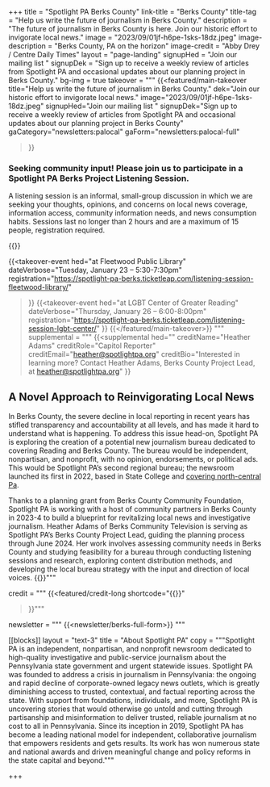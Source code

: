 +++
title = "Spotlight PA Berks County"
link-title = "Berks County"
title-tag = "Help us write the future of journalism in Berks County."
description = "The future of journalism in Berks County is here. Join our historic effort to invigorate local news."
image = "2023/09/01jf-h6pe-1sks-18dz.jpeg"
image-description = "Berks County, PA on the horizon"
image-credit = "Abby Drey / Centre Daily Times"
layout = "page-landing"
signupHed = "Join our mailing list "
signupDek = "Sign up to receive a weekly review of articles from Spotlight PA and occasional updates about our planning project in Berks County."
bg-img = true
takeover = """
{{<featured/main-takeover
  title="Help us write the future of journalism in Berks County."
  dek="Join our historic effort to invigorate local news."
  image="2023/09/01jf-h6pe-1sks-18dz.jpeg"
  signupHed="Join our mailing list "
  signupDek="Sign up to receive a weekly review of articles from Spotlight PA and occasional updates about our planning project in Berks County"
  gaCategory="newsletters:palocal"
  gaForm="newsletters:palocal-full"
>}}
<h3>Seeking community input! Please join us to participate in a Spotlight PA Berks Project Listening Session.</h3>

<p>A listening session is an informal, small-group discussion in which we are seeking your thoughts, opinions, and concerns on local news coverage, information access, community information needs, and news consumption habits. Sessions last no longer than 2 hours and are a maximum of 15 people, registration required.</p>
{{<takeover-hed title="Please register for your preferred date and time:">}}

{{<takeover-event
hed="at Fleetwood Public Library"
dateVerbose="Tuesday, January 23 – 5:30-7:30pm"
registration="https://spotlight-pa-berks.ticketleap.com/listening-session-fleetwood-library/"
>}}
{{<takeover-event
hed="at LGBT Center of Greater Reading"
dateVerbose="Thursday, January 26 – 6:00-8:00pm"
registration="https://spotlight-pa-berks.ticketleap.com/listening-session-lgbt-center/"
>}}
{{</featured/main-takeover>}}
"""
supplemental = """
{{<supplemental
hed=""
creditName="Heather Adams"
creditRole="Capitol Reporter"
creditEmail="heather@spotlightpa.org"
creditBio="Interested in learning more? Contact Heather Adams, Berks County Project Lead, at [heather@spotlightpa.org](mailto:heather@spotlightpa.org)"
>}}
## A Novel Approach to Reinvigorating Local News

In Berks County, the severe decline in local reporting in recent years has stifled transparency and accountability at all levels, and has made it hard to understand what is happening. To address this issue head-on, Spotlight PA is exploring the creation of a potential new journalism bureau dedicated to covering Reading and Berks County. The bureau would be independent, nonpartisan, and nonprofit, with no opinion, endorsements, or political ads. This would be Spotlight PA’s second regional bureau; the newsroom launched its first in 2022, based in State College and [covering north-central Pa](//spotlightpa.org/statecollege).

Thanks to a planning grant from Berks County Community Foundation, Spotlight PA is working with a host of community partners in Berks County in 2023-4 to build a blueprint for revitalizing local news and investigative journalism. Heather Adams of Berks Community Television is serving as Spotlight PA’s Berks County Project Lead, guiding the planning process through June 2024. Her work involves assessing community needs in Berks County and studying feasibility for a bureau through conducting listening sessions and research, exploring content distribution methods, and developing the local bureau strategy with the input and direction of local voices. {{</supplemental>}}"""

credit = """
{{<featured/credit-long
shortcode="{{<supplemental>}}"
>}}"""

newsletter = """
{{<newsletter/berks-full-form>}}
"""

[[blocks]]
layout = "text-3"
title = "About Spotlight PA"
copy = """Spotlight PA is an independent, nonpartisan, and nonprofit newsroom dedicated to high-quality investigative and public-service journalism about the Pennsylvania state government and urgent statewide issues. Spotlight PA was founded to address a crisis in journalism in Pennsylvania: the ongoing and rapid decline of corporate-owned legacy news outlets, which is greatly diminishing access to trusted, contextual, and factual reporting across the state. With support from foundations, individuals, and more, Spotlight PA is uncovering stories that would otherwise go untold and cutting through partisanship and misinformation to deliver trusted, reliable journalism at no cost to all in Pennsylvania. Since its inception in 2019, Spotlight PA has become a leading national model for independent, collaborative journalism that empowers residents and gets results. Its work has won numerous state and national awards and driven meaningful change and policy reforms in the state capital and beyond."""

+++
